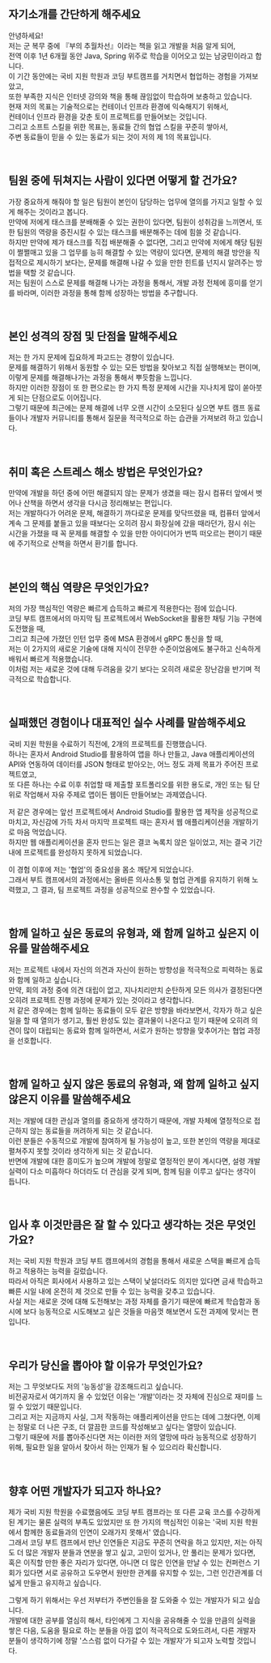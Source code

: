 ## 자기소개를 간단하게 해주세요

안녕하세요!  
저는 군 복무 중에 『부의 추월차선』이라는 책을 읽고 개발을 처음 알게 되어,  
전역 이후 1년 6개월 동안 Java, Spring 위주로 학습을 이어오고 있는 남궁민이라고 합니다.  
이 기간 동안에는 국비 지원 학원과 코딩 부트캠프를 거치면서 협업하는 경험을 가져보았고,  
또한 부족한 지식은 인터넷 강의와 책을 통해 끊임없이 학습하며 보충하고 있습니다.  
현재 저의 목표는 기술적으로는 컨테이너 인프라 환경에 익숙해지기 위해서,  
컨테이너 인프라 환경을 갖춘 토이 프로젝트를 만들어보는 것입니다.  
그리고 소프트 스킬을 위한 목표는, 동료들 간의 협업 스킬을 꾸준히 쌓아서,  
주변 동료들이 믿을 수 있는 동료가 되는 것이 저의 제 1의 목표입니다.

<br>

## 팀원 중에 뒤쳐지는 사람이 있다면 어떻게 할 건가요?

가장 중요하게 해줘야 할 일은 팀원이 본인이 담당하는 업무에 열의를 가지고 일할 수 있게 해주는 것이라고 봅니다.  
만약에 저에게 태스크를 분배해줄 수 있는 권한이 있다면, 팀원이 성취감을 느끼면서, 또한 팀원의 역량을 증진시킬 수 있는 태스크를 배분해주는 데에 힘쓸 것 같습니다.  
하지만 만약에 제가 태스크를 직접 배분해줄 수 없다면, 그리고 만약에 저에게 해당 팀원이 쩔쩔매고 있을 그 업무를 능히 해결할 수 있는 역량이 있다면, 문제의 해결 방안을 직접적으로 제시하기 보다는, 문제를 해결해 나갈 수 있을 만한 힌트를 넌지시 알려주는 방법을 택할 것 같습니다.  
저는 팀원이 스스로 문제를 해결해 나가는 과정을 통해서, 개발 과정 전체에 흥미를 얻기를 바라며, 이러한 과정을 통해 함께 성장하는 방법을 추구합니다.

<br>

## 본인 성격의 장점 및 단점을 말해주세요

저는 한 가지 문제에 집요하게 파고드는 경향이 있습니다.  
문제를 해결하기 위해서 동원할 수 있는 모든 방법을 찾아보고 직접 실행해보는 편이며, 이렇게 문제를 해결해나가는 과정을 통해서 뿌듯함을 느낍니다.  
하지만 이러한 장점이 또 한 편으로는 한 가지 특정 문제에 시간을 지나치게 많이 쏟아붓게 되는 단점으로도 이어집니다.  
그렇기 때문에 최근에는 문제 해결에 너무 오랜 시간이 소모된다 싶으면 부트 캠프 동료들이나 개발자 커뮤니티를 통해서 질문을 적극적으로 하는 습관을 가져보려 하고 있습니다.

<br>

## 취미 혹은 스트레스 해소 방법은 무엇인가요?

만약에 개발을 하던 중에 어떤 해결되지 않는 문제가 생겼을 때는 잠시 컴퓨터 앞에서 벗어나 산책을 하면서 생각을 다시금 정리해보는 편입니다.  
저는 개발하다가 어려운 문제, 해결하기 까다로운 문제를 맞닥뜨렸을 때, 컴퓨터 앞에서 계속 그 문제를 붙들고 있을 때보다는 오히려 잠시 화장실에 갔을 때라던가, 잠시 쉬는 시간을 가졌을 때 꼭 문제를 해결할 수 있을 만한 아이디어가 번뜩 떠오르는 편이기 때문에 주기적으로 산책을 하면서 환기를 합니다.

<br>

## 본인의 핵심 역량은 무엇인가요?

저의 가장 핵심적인 역량은 빠르게 습득하고 빠르게 적용한다는 점에 있습니다.  
코딩 부트 캠프에서의 마지막 팀 프로젝트에서 WebSocket을 활용한 채팅 기능 구현에 도전했을 때,  
그리고 최근에 가졌던 인턴 업무 중에 MSA 환경에서 gRPC 통신을 할 때,  
저는 이 2가지의 새로운 기술에 대해 지식이 전무한 수준이었음에도 불구하고 신속하게 배워서 빠르게 적용했습니다.  
이처럼 저는 새로운 것에 대해 두려움을 갖기 보다는 오히려 새로운 장난감을 반기며 적극적으로 학습합니다.

<br>

## 실패했던 경험이나 대표적인 실수 사례를 말씀해주세요

국비 지원 학원을 수료하기 직전에, 2개의 프로젝트를 진행했습니다.  
하나는 혼자서 Android Studio를 활용하여 앱을 하나 만들고, Java 애플리케이션의 API와 연동하여 데이터를 JSON 형태로 받아오는, 어느 정도 과제 목표가 주어진 프로젝트였고,  
또 다른 하나는 수료 이후 취업할 때 제출할 포트폴리오를 위한 용도로, 개인 또는 팀 단위로 작업해서 자유 주제로 앱이든 웹이든 만들어보는 과제였습니다.

저 같은 경우에는 앞선 프로젝트에서 Android Studio를 활용한 앱 제작을 성공적으로 마치고, 자신감에 가득 차서 마지막 프로젝트 때는 혼자서 웹 애플리케이션을 개발하기로 마음 먹었습니다.  
하지만 웹 애플리케이션을 혼자 만드는 일은 결코 녹록치 않은 일이었고, 저는 결국 기간 내에 프로젝트를 완성하지 못하게 되었습니다.

이 경험 이후에 저는 '협업'의 중요성을 몸소 깨닫게 되었습니다.  
그래서 부트 캠프에서의 과정에서는 올바른 의사소통 및 협업 관계를 유지하기 위해 노력했고, 그 결과, 팀 프로젝트 과정을 성공적으로 완수할 수 있었습니다.

<br>

## 함께 일하고 싶은 동료의 유형과, 왜 함께 일하고 싶은지 이유를 말씀해주세요

저는 프로젝트 내에서 자신의 의견과 자신이 원하는 방향성을 적극적으로 피력하는 동료와 함께 일하고 싶습니다.  
만약, 회의 과정 중에 의견 대립이 없고, 지나치리만치 순탄하게 모든 의사가 결정된다면 오히려 프로젝트 진행 과정에 문제가 있는 것이라고 생각합니다.  
저 같은 경우에는 함께 일하는 동료들이 모두 같은 방향을 바라보면서, 각자가 하고 싶은 일을 할 때 열의가 생기고, 훨씬 완성도 있는 결과물이 나온다고 믿기 때문에 오히려 의견이 많이 대립되는 동료와 함께 일하면서, 서로가 원하는 방향을 맞추어가는 협업 과정을 선호합니다.

<br>

## 함께 일하고 싶지 않은 동료의 유형과, 왜 함께 일하고 싶지 않은지 이유를 말씀해주세요

저는 개발에 대한 관심과 열의를 중요하게 생각하기 때문에, 개발 자체에 열정적으로 접근하지 않는 동료들을 꺼려하게 되는 것 같습니다.  
이런 분들은 수동적으로 개발에 참여하게 될 가능성이 높고, 또한 본인의 역량을 제대로 펼쳐주지 못할 것이라 생각하게 되는 것 같습니다.  
반면에 개발에 대한 흥미도가 높으며 개발에 정말로 열정적인 분이 계시다면, 설령 개발 실력이 다소 미흡하다 하더라도 더 관심을 갖게 되며, 함께 팀을 이루고 싶다는 생각이 듭니다.

<br>

## 입사 후 이것만큼은 잘 할 수 있다고 생각하는 것은 무엇인가요?

저는 국비 지원 학원과 코딩 부트 캠프에서의 경험을 통해서 새로운 스택을 빠르게 습득하고 적용하는 능력을 길렀습니다.  
따라서 아직은 회사에서 사용하고 있는 스택이 낯설더라도 의지만 있다면 금새 학습하고 빠른 시일 내에 온전히 제 것으로 만들 수 있는 능력을 갖추고 있습니다.  
사실 저는 새로운 것에 대해 도전해보는 과정 자체를 즐기기 때문에 빠르게 학습함과 동시에 보다 능동적으로 시도해보고 싶은 것들을 마음껏 해보면서 도전 과제에 맞서는 편입니다.

<br>

## 우리가 당신을 뽑아야 할 이유가 무엇인가요?

저는 그 무엇보다도 저의 '능동성'을 강조해드리고 싶습니다.  
비전공자로서 여기까지 올 수 있었던 이유는 '개발'이라는 것 자체에 진심으로 재미를 느낄 수 있었기 때문입니다.  
그리고 저는 지금까지 사실, 그저 작동하는 애플리케이션을 만드는 데에 그쳤다면, 이제는 정말로 더 나은 구조, 더 깔끔한 코드를 작성해보고 싶다는 열망이 있습니다.  
그렇기 때문에 저를 뽑아주신다면 저는 이러한 저의 열망에 따라 능동적으로 성장하기 위해, 필요한 일을 알아서 찾아서 하는 인재가 될 수 있으리라 확신합니다.

<br>

## 향후 어떤 개발자가 되고자 하나요?

제가 국비 지원 학원을 수료했음에도 코딩 부트 캠프라는 또 다른 교육 코스를 수강하게 된 계기는 물론 실력의 부족도 있었지만 또 한 가지의 핵심적인 이유는 '국비 지원 학원에서 함께한 동료들과의 인연이 오래가지 못해서' 였습니다.  
그래서 코딩 부트 캠프에서 만난 인연들은 지금도 꾸준히 연락을 하고 있지만, 저는 아직도 더 많은 개발자 분들과 연분을 쌓고 싶고, 고민이 있거나, 안 풀리는 문제가 있다면, 혹은 이직할 만한 좋은 자리가 있다면, 아니면 더 많은 인연을 만날 수 있는 컨퍼런스 기회가 있다면 서로 공유하고 도우면서 원만한 관계를 유지할 수 있는, 그런 인간관계를 더 넓게 만들고 유지하고 싶습니다.

그렇게 하기 위해서는 우선 저부터가 주변인들을 잘 도와줄 수 있는 개발자가 되고 싶습니다.  
개발에 대한 공부를 열심히 해서, 타인에게 그 지식을 공유해줄 수 있을 만큼의 실력을 쌓은 다음, 도움을 필요로 하는 분들을 아낌 없이 적극적으로 도와드려서, 다른 개발자 분들이 생각하기에 정말 '스스럼 없이 다가갈 수 있는 개발자'가 되고자 노력할 것입니다.
